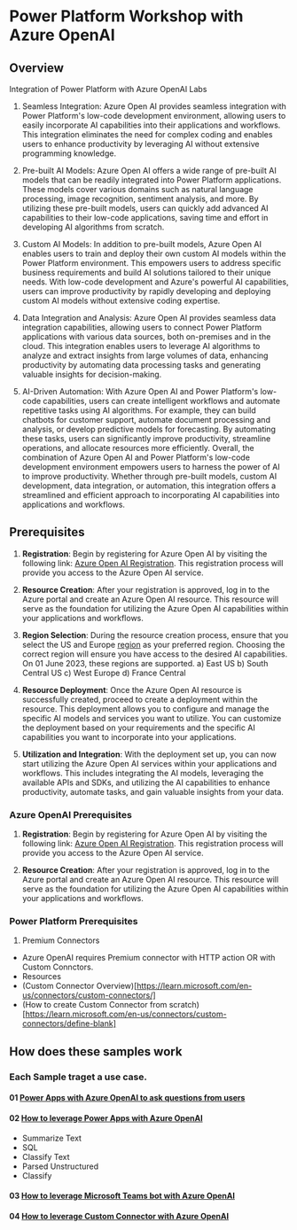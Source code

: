 # Power Platform Workshop with Azure OpenAI

## Overview 

Integration of Power Platform with Azure OpenAI Labs

1.	Seamless Integration: Azure Open AI provides seamless integration with Power Platform's low-code development environment, allowing users to easily incorporate AI capabilities into their applications and workflows. This integration eliminates the need for complex coding and enables users to enhance productivity by leveraging AI without extensive programming knowledge.

2.	Pre-built AI Models: Azure Open AI offers a wide range of pre-built AI models that can be readily integrated into Power Platform applications. These models cover various domains such as natural language processing, image recognition, sentiment analysis, and more. By utilizing these pre-built models, users can quickly add advanced AI capabilities to their low-code applications, saving time and effort in developing AI algorithms from scratch.

3.	Custom AI Models: In addition to pre-built models, Azure Open AI enables users to train and deploy their own custom AI models within the Power Platform environment. This empowers users to address specific business requirements and build AI solutions tailored to their unique needs. With low-code development and Azure's powerful AI capabilities, users can improve productivity by rapidly developing and deploying custom AI models without extensive coding expertise.

4.	Data Integration and Analysis: Azure Open AI provides seamless data integration capabilities, allowing users to connect Power Platform applications with various data sources, both on-premises and in the cloud. This integration enables users to leverage AI algorithms to analyze and extract insights from large volumes of data, enhancing productivity by automating data processing tasks and generating valuable insights for decision-making.

5.	AI-Driven Automation: With Azure Open AI and Power Platform's low-code capabilities, users can create intelligent workflows and automate repetitive tasks using AI algorithms. For example, they can build chatbots for customer support, automate document processing and analysis, or develop predictive models for forecasting. By automating these tasks, users can significantly improve productivity, streamline operations, and allocate resources more efficiently.
Overall, the combination of Azure Open AI and Power Platform's low-code development environment empowers users to harness the power of AI to improve productivity. Whether through pre-built models, custom AI development, data integration, or automation, this integration offers a streamlined and efficient approach to incorporating AI capabilities into applications and workflows.

## Prerequisites 

1.	**Registration**: Begin by registering for Azure Open AI by visiting the following link: [Azure Open AI Registration](https://learn.microsoft.com/en-us/azure/cognitive-services/openai/overview). This registration process will provide you access to the Azure Open AI service.

2.	**Resource Creation**: After your registration is approved, log in to the Azure portal and create an Azure Open AI resource. This resource will serve as the foundation for utilizing the Azure Open AI capabilities within your applications and workflows.

3.	**Region Selection**: During the resource creation process, ensure that you select the US and Europe  [region](https://learn.microsoft.com/en-us/azure/cognitive-services/openai/overview) as your preferred region. Choosing the correct region will ensure you have access to the desired AI capabilities. On 01 June 2023, these regions are supported.
a)	East US
b)	South Central US
c)	West Europe
d)	France Central

4.	**Resource Deployment**: Once the Azure Open AI resource is successfully created, proceed to create a deployment within the resource. This deployment allows you to configure and manage the specific AI models and services you want to utilize. You can customize the deployment based on your requirements and the specific AI capabilities you want to incorporate into your applications.

5.	**Utilization and Integration**: With the deployment set up, you can now start utilizing the Azure Open AI services within your applications and workflows. This includes integrating the AI models, leveraging the available APIs and SDKs, and utilizing the AI capabilities to enhance productivity, automate tasks, and gain valuable insights from your data.


### Azure OpenAI Prerequisites

1.	**Registration**: Begin by registering for Azure Open AI by visiting the following link: [Azure Open AI Registration](https://learn.microsoft.com/en-us/azure/cognitive-services/openai/overview). This registration process will provide you access to the Azure Open AI service.

2.	**Resource Creation**: After your registration is approved, log in to the Azure portal and create an Azure Open AI resource. This resource will serve as the foundation for utilizing the Azure Open AI capabilities within your applications and workflows.


### Power Platform Prerequisites

1. Premium Connectors 

- Azure OpenAI requires Premium connector with HTTP action OR with Custom Connctors.
- Resources
- (Custom Connector Overview)[https://learn.microsoft.com/en-us/connectors/custom-connectors/]
- (How to create Custom Connector from scratch)[https://learn.microsoft.com/en-us/connectors/custom-connectors/define-blank]


## How does these samples work 

### Each Sample traget a use case. 

#### 01 [Power Apps with Azure OpenAI to ask questions from users](https://github.com/aarohbits/PowerAppsWorkShopAOAI/blob/main/01SimplePowerAppswithAzureOpenAISample/Readme.md)
#### 02 [How to leverage Power Apps with Azure OpenAI](https://github.com/aarohbits/PowerAppsWorkShopAOAI/blob/main/02PowerAppsAzureOpenAIwithDifferentActionswithinDavinci/Readme.md)
- Summarize Text
- SQL
- Classify Text
- Parsed Unstructured
- Classify 
#### 03 [How to leverage Microsoft Teams bot with Azure OpenAI](https://github.com/aarohbits/PowerAppsWorkShopAOAI/blob/main/03MicrosoftTeams%26AzureOpenAI/Readme.md)
#### 04 [How to leverage Custom Connector with Azure OpenAI](https://github.com/aarohbits/PowerAppsWorkShopAOAI/blob/main/04PowerPlatformCustomConnectorwithAzureOpenAI/Readme.md)  




